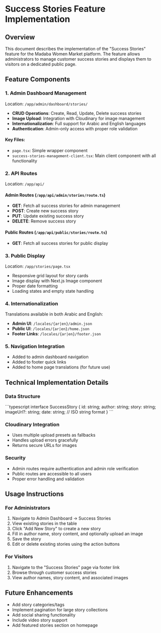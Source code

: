 # Success Stories Feature Implementation

## Overview
This document describes the implementation of the "Success Stories" feature for the Madaba Women Market platform. The feature allows administrators to manage customer success stories and displays them to visitors on a dedicated public page.

## Feature Components

### 1. Admin Dashboard Management
Location: `/app/admin/dashboard/stories/`

- **CRUD Operations**: Create, Read, Update, Delete success stories
- **Image Upload**: Integration with Cloudinary for image management
- **Internationalization**: Full support for Arabic and English languages
- **Authentication**: Admin-only access with proper role validation

#### Key Files:
- `page.tsx`: Simple wrapper component
- `success-stories-management-client.tsx`: Main client component with all functionality

### 2. API Routes
Location: `/app/api/`

#### Admin Routes (`/app/api/admin/stories/route.ts`)
- **GET**: Fetch all success stories for admin management
- **POST**: Create new success story
- **PUT**: Update existing success story
- **DELETE**: Remove success story

#### Public Routes (`/app/api/public/stories/route.ts`)
- **GET**: Fetch all success stories for public display

### 3. Public Display
Location: `/app/stories/page.tsx`

- Responsive grid layout for story cards
- Image display with Next.js Image component
- Proper date formatting
- Loading states and empty state handling

### 4. Internationalization
Translations available in both Arabic and English:

- **Admin UI**: `/locales/{ar|en}/admin.json`
- **Public UI**: `/locales/{ar|en}/home.json`
- **Footer Links**: `/locales/{ar|en}/footer.json`

### 5. Navigation Integration
- Added to admin dashboard navigation
- Added to footer quick links
- Added to home page translations (for future use)

## Technical Implementation Details

### Data Structure
\`\`\`typescript
interface SuccessStory {
  id: string;
  author: string;
  story: string;
  imageUrl?: string;
  date: string; // ISO string format
}
\`\`\`

### Cloudinary Integration
- Uses multiple upload presets as fallbacks
- Handles upload errors gracefully
- Returns secure URLs for images

### Security
- Admin routes require authentication and admin role verification
- Public routes are accessible to all users
- Proper error handling and validation

## Usage Instructions

### For Administrators
1. Navigate to Admin Dashboard → Success Stories
2. View existing stories in the table
3. Click "Add New Story" to create a new story
4. Fill in author name, story content, and optionally upload an image
5. Save the story
6. Edit or delete existing stories using the action buttons

### For Visitors
1. Navigate to the "Success Stories" page via footer link
2. Browse through customer success stories
3. View author names, story content, and associated images

## Future Enhancements
- Add story categories/tags
- Implement pagination for large story collections
- Add social sharing functionality
- Include video story support
- Add featured stories section on homepage
